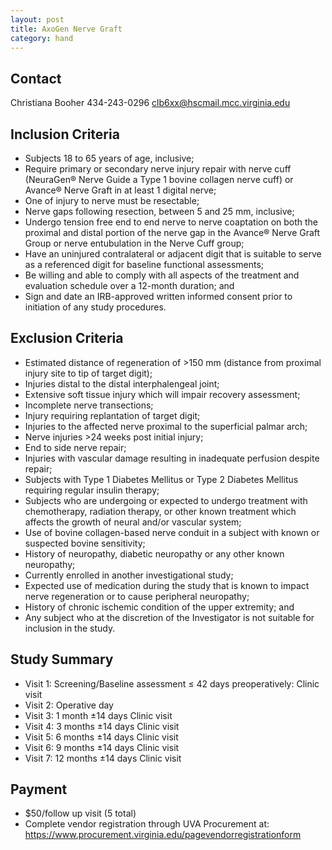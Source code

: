 ```yaml
---
layout: post
title: AxoGen Nerve Graft
category: hand
---
```


## Contact

Christiana Booher
434-243-0296
clb6xx@hscmail.mcc.virginia.edu

## Inclusion Criteria

- Subjects 18 to 65 years of age, inclusive; 
- Require primary or secondary nerve injury repair with nerve cuff (NeuraGen® Nerve Guide a Type 1 bovine collagen nerve cuff) or Avance® Nerve Graft in at least 1 digital nerve; 
- One of injury to nerve must be resectable; 
- Nerve gaps following resection, between 5 and 25 mm, inclusive; 
- Undergo tension free end to end nerve to nerve coaptation on both the proximal and distal portion of the nerve gap in the Avance® Nerve Graft Group or nerve entubulation in the Nerve Cuff group; 
- Have an uninjured contralateral or adjacent digit that is suitable to serve as a referenced digit for baseline functional assessments; 
- Be willing and able to comply with all aspects of the treatment and evaluation schedule over a 12-month duration; and 
- Sign and date an IRB-approved written informed consent prior to initiation of any study procedures. 


## Exclusion Criteria

- Estimated distance of regeneration of >150 mm (distance from proximal injury site to tip of target digit); 
-	Injuries distal to the distal interphalengeal joint; 
-	Extensive soft tissue injury which will impair recovery assessment; 
-	Incomplete nerve transections; 
-	Injury requiring replantation of target digit; 
-	Injuries to the affected nerve proximal to the superficial palmar arch; 
-	Nerve injuries >24 weeks post initial injury; 
-	End to side nerve repair; 
-	Injuries with vascular damage resulting in inadequate perfusion despite repair; 
-	Subjects with Type 1 Diabetes Mellitus or Type 2 Diabetes Mellitus requiring regular insulin therapy; 
-	Subjects who are undergoing or expected to undergo treatment with chemotherapy, radiation therapy, or other known treatment which affects the growth of neural and/or vascular system; 
-	Use of bovine collagen-based nerve conduit in a subject with known or suspected bovine sensitivity; 
-	History of neuropathy, diabetic neuropathy or any other known neuropathy; 
-	Currently enrolled in another investigational study; 
-	Expected use of medication during the study that is known to impact nerve regeneration or to cause peripheral neuropathy; 
-	History of chronic ischemic condition of the upper extremity; and 
-	Any subject who at the discretion of the Investigator is not suitable for inclusion in the study. 


## Study Summary

-	Visit 1: Screening/Baseline assessment  ≤ 42 days preoperatively: Clinic  visit 
-	Visit 2: Operative day
-	Visit 3: 1 month ±14 days Clinic visit
-	Visit 4: 3 months ±14 days Clinic visit
-	Visit 5: 6 months ±14 days Clinic visit
-	Visit 6: 9 months ±14 days Clinic visit
-	Visit 7: 12 months ±14 days Clinic visit

## Payment
-	$50/follow up visit (5 total)
-	Complete vendor registration through UVA Procurement at: https://www.procurement.virginia.edu/pagevendorregistrationform
